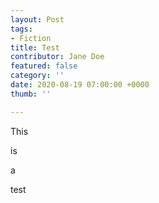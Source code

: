 ```yaml
---
layout: Post
tags:
- Fiction
title: Test
contributor: Jane Doe
featured: false
category: ''
date: 2020-08-19 07:00:00 +0000
thumb: ''

---
```

This

is

a

test